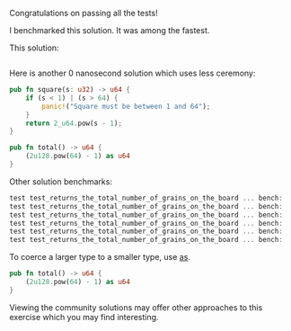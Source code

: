 Congratulations on passing all the tests!

I benchmarked this solution. It was among the fastest.

This solution:

```rust

```

Here is another 0 nanosecond solution which uses less ceremony:

```rust
pub fn square(s: u32) -> u64 {
    if (s < 1) | (s > 64) {
        panic!("Square must be between 1 and 64");
    }
    return 2_u64.pow(s - 1);
}

pub fn total() -> u64 {
    (2u128.pow(64) - 1) as u64
}
```

Other solution benchmarks:

```rust
test test_returns_the_total_number_of_grains_on_the_board ... bench:           1 ns/iter (+/- 0)
test test_returns_the_total_number_of_grains_on_the_board ... bench:         224 ns/iter (+/- 32)
test test_returns_the_total_number_of_grains_on_the_board ... bench:         466 ns/iter (+/- 23)
test test_returns_the_total_number_of_grains_on_the_board ... bench:         466 ns/iter (+/- 25)
test test_returns_the_total_number_of_grains_on_the_board ... bench:         563 ns/iter (+/- 32)
test test_returns_the_total_number_of_grains_on_the_board ... bench:       2,954 ns/iter (+/- 406)
```

To coerce a larger type to a smaller type, use
[as](https://doc.rust-lang.org/1.30.0/book/first-edition/casting-between-types.html).

```rust
pub fn total() -> u64 {
    (2u128.pow(64) - 1) as u64
}
```

Viewing the community solutions may offer other approaches to this exercise
which you may find interesting.
